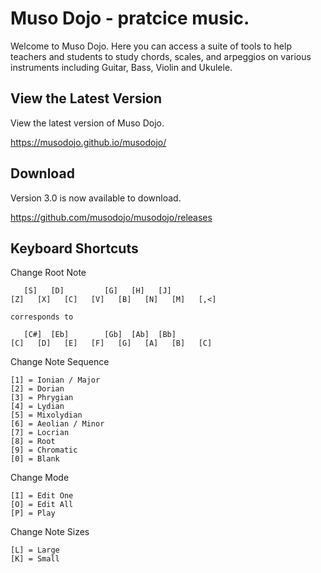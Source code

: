 # Muso Dojo - pratcice music.

Welcome to Muso Dojo. Here you can access a suite of tools to help teachers and students to study chords, scales, and arpeggios on various instruments including Guitar, Bass, Violin and Ukulele.

## View the Latest Version

View the latest version of Muso Dojo.

https://musodojo.github.io/musodojo/

## Download

Version 3.0 is now available to download.

https://github.com/musodojo/musodojo/releases

## Keyboard Shortcuts

Change Root Note

```
   [S]   [D]         [G]   [H]   [J]
[Z]   [X]   [C]   [V]   [B]   [N]   [M]   [,<]

corresponds to

   [C#]  [Eb]        [Gb]  [Ab]  [Bb]
[C]   [D]   [E]   [F]   [G]   [A]   [B]   [C]
```

Change Note Sequence

```
[1] = Ionian / Major
[2] = Dorian
[3] = Phrygian
[4] = Lydian
[5] = Mixolydian
[6] = Aeolian / Minor
[7] = Locrian
[8] = Root
[9] = Chromatic
[0] = Blank
```

Change Mode

```
[I] = Edit One
[O] = Edit All
[P] = Play
```

Change Note Sizes

```
[L] = Large
[K] = Small
```
